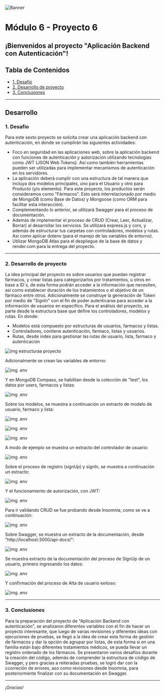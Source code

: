 ![Banner](./images/Banner_ppal.png)
# Módulo 6 - Proyecto 6
## ¡Bienvenidos al proyecto "Aplicación Backend con Autenticación"!

## Tabla de Contenidos
* [1. Desafío](#1-Desafío)
* [2. Desarrollo de proyecto](#2-Desarrollo-de-proyecto)
* [3. Conclusiones](#3-Conclusiones)

****
## Desarrollo

### 1. Desafio
 Para este sexto proyecto se solicita crear una aplicación backend con autenticación, en donde se cumplirán las siguientes actividades:
 - Foco en seguridad en las aplicaciones web, sobre la aplicación backend con funciones de autenticación y autorización utilizando tecnologías como JWT (JSON Web Tokens). Así como también herramientas pueden ser utilizadas para implementar mecanismos de autenticación en los servidores.
 - La aplicación deberá cumplir con una estructura de tal manera que incluya dos modelos principales, uno para el Usuario y otro para Producto (y/o elemento). Para este proyecto, los productos serán consideramos como "Fármacos". Esto será interrelacionado por medio de MongoDB (como Base de Datos) y Mongoose (como ORM para facilitar esta interacción).
 - Complementando lo anterior, se utilizará Swagger para el proceso de documentación.
 - Además de implementar el proceso de CRUD (Crear, Leer, Actualizar, Borrar) al desarrollar los servicios. Se utilizará express.js y cors, y además de estructurar tus carpetas con controladores, modelos y rutas. Así como aplicar dotenv (para el manejo de las variables de entorno).
 - Utilizar MongoDB Atlas para el despliegue de la base de datos y render.com para la entrega del proyecto.

  ****

### 2. Desarrollo de proyecto
 La idea principal del proyecto es sobre usuarios que puedan registrar farmacos, y crear listas para categorizarlos por tratamientos, u otros en base a ID´s, de esta forma podrán acceder a la información que necesiten, asi como establecer duración de los tratamientos o el objetivo de un fármaco entre otros. Adicionalmente se construye la generación de Token por medio de "SignIn" con el fin de poder autenticarse para acceder a la información de usuarios en específico.
 Para el análisis del proyecto, se parte desde la estructura base que define los controladores, modelos y rutas. En donde:
  - Modelos está compuesto por estructuras de usuarios, farmacos y listas.
  - Controladores, contiene autenticación, farmaco, listas y usuarios.
  - Rutas, desde index para gestionar las rutas de usuario, lista, farmaco y autenticación

  ![img estructuraa proyecto](./images/estructuraproyecto.png)

 Adicionalmente se crean las variables de entorno:

 ![img .env](./images/envoriginal.png)

 Y en MongoDB Compass, se habilitan desde la colección de "test", los datos por users, farmacos y listas:

 ![img .env](./images/mongodb.png)

 Sobre los modelos, se muestra a continuación un extracto de modelo de usuario, farmaco y lista:

 ![img .env](./images/modelousuario.png)

 ![img .env](./images/modelofarmaco.png)

 ![img .env](./images/modelolista.png)

  A modo de ejemplo se muestra un extracto del controlador de usuario:
  
 ![img .env](./images/usercontroller.png) 
 
  Sobre el proceso de registro (signUp) y signIn, se muestra a continuación un extracto:
  
  ![img .env](./images/signin_signup.png)

  Y el funcionamiento de autorización, con JWT:
  
  ![img .env](./images/autorizacion.png)

 Para ir validando CRUD se fue probando desde Insomnia, como se ve a continuación:

   ![img .env](./images/insomnia.png)
 
  Sobre Swagger, se muestra un extracto de la documentación, desde "http://localhost:3000/api-docs/":
  
  ![img .env](./images/swagger.png)  

  Se muestra extracto de la documentación del proceso de SignUp de un usuario, primero ingresando los datos:
  
  ![img .env](./images/signupusuario.png)  

  Y confirmación del proceso de Alta de usuario exitoso:
  
  ![img .env](./images/signupusuarioconfirmacion.png)  
 
  ****

  ### 3. Conclusiones
 Para la preparación del proyecto de "Aplicación Backend con autenticación", se analizaron diferentes variables con el fin de hacer un proyecto interesante, que luego de varias revisiones y diferentes ideas con ejecuciones de pruebas, se llegó a la idea de crear esta forma de gestión de fármacos y dar la opción de agrupar por listas, de esta forma si en una familia están bajo diferentes tratamientos médicos, se pueda llevar un registro ordenado de los fármacos.
 Se presentaron varios desafíos durante la creación del código, además de comprender la estructura de código de Swagger, y pero gracias a reiteradas pruebas, se logró dar con la ccorreción de errores, aso como revisiones desde Insomnia, para posteriormente finalizar con su documentación en Swagger.
 
  ****
*¡Gracias!*
